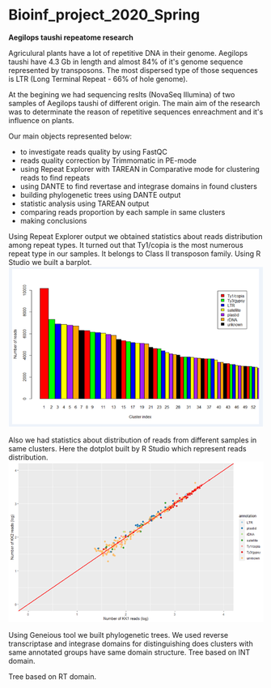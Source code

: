 # Bioinf_project_2020_Spring

**Aegilops taushi repeatome research**

Agriculural plants have a lot of repetitive DNA in their genome.
Aegilops taushi have 4.3 Gb in length and almost 84% of it's genome sequence represented by transposons.
The most dispersed type of those sequences is LTR (Long Terminal Repeat - 66% of hole genome).

At the begining we had sequencing reslts (NovaSeq Illumina) of two samples of Aegilops taushi of different origin.
The main aim of the research was to determinate the reason of repetitive sequences enreachment and it's influence on plants.

Our main objects represented below:
* to investigate reads quality by using FastQC
* reads quality correction by Trimmomatic in PE-mode
* using Repeat Explorer with TAREAN in Comparative mode for clustering reads to find repeats
* using DANTE to find revertase and integrase domains in found clusters
* building phylogenetic trees using DANTE output
* statistic analysis using TAREAN output
* comparing reads proportion by each sample in same clusters
* making conclusions

Using Repeat Explorer output we obtained statistics about reads distribution among repeat types.
It turned out that Ty1/copia is the most numerous repeat type in our samples.
It belongs to Class II transposon family. Using R Studio we built a barplot.
![screenshot of sample](https://github.com/nikkureev/Bioinf_project_2020_Spring/blob/master/Barplot.png?raw=true)

Also we had statistics about distribution of reads from different samples in same clusters.
Here the dotplot built by R Studio which represent reads distribution.
![screenshot of sample](https://github.com/nikkureev/Bioinf_project_2020_Spring/blob/master/Dotplot.png?raw=true)

Using Geneious tool we built phylogenetic trees.
We used reverse transcriptase and integrase domains for distinguishing does clusters with same annotated groups have same domain structure. 
Tree based on INT domain.

Tree based on RT domain.
